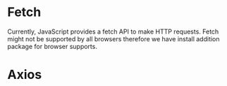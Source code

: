 # Fetch
Currently, JavaScript provides a fetch API to make HTTP requests. Fetch might not be supported by all browsers therefore we have install addition package for browser supports.

# Axios

